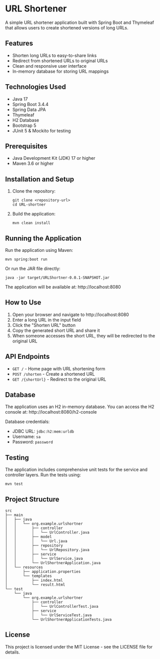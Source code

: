 # URL Shortener

A simple URL shortener application built with Spring Boot and Thymeleaf that allows users to create shortened versions of long URLs.

## Features

- Shorten long URLs to easy-to-share links
- Redirect from shortened URLs to original URLs
- Clean and responsive user interface
- In-memory database for storing URL mappings

## Technologies Used

- Java 17
- Spring Boot 3.4.4
- Spring Data JPA
- Thymeleaf
- H2 Database
- Bootstrap 5
- JUnit 5 & Mockito for testing

## Prerequisites

- Java Development Kit (JDK) 17 or higher
- Maven 3.6 or higher

## Installation and Setup

1. Clone the repository:
   ```
   git clone <repository-url>
   cd URL-shortner
   ```

2. Build the application:
   ```
   mvn clean install
   ```

## Running the Application

Run the application using Maven:
```
mvn spring:boot run
```

Or run the JAR file directly:
```
java -jar target/URLShortner-0.0.1-SNAPSHOT.jar
```

The application will be available at: http://localhost:8080

## How to Use

1. Open your browser and navigate to http://localhost:8080
2. Enter a long URL in the input field
3. Click the "Shorten URL" button
4. Copy the generated short URL and share it
5. When someone accesses the short URL, they will be redirected to the original URL

## API Endpoints

- `GET /` - Home page with URL shortening form
- `POST /shorten` - Create a shortened URL
- `GET /{shortUrl}` - Redirect to the original URL

## Database

The application uses an H2 in-memory database. You can access the H2 console at:
http://localhost:8080/h2-console

Database credentials:
- JDBC URL: `jdbc:h2:mem:urldb`
- Username: `sa`
- Password: `password`

## Testing

The application includes comprehensive unit tests for the service and controller layers. Run the tests using:
```
mvn test
```

## Project Structure

```
src
├── main
│   ├── java
│   │   └── org.example.urlshortner
│   │       ├── controller
│   │       │   └── UrlController.java
│   │       ├── model
│   │       │   └── Url.java
│   │       ├── repository
│   │       │   └── UrlRepository.java
│   │       ├── service
│   │       │   └── UrlService.java
│   │       └── UrlShortnerApplication.java
│   └── resources
│       ├── application.properties
│       └── templates
│           ├── index.html
│           └── result.html
└── test
    └── java
        └── org.example.urlshortner
            ├── controller
            │   └── UrlControllerTest.java
            ├── service
            │   └── UrlServiceTest.java
            └── UrlShortnerApplicationTests.java
```

## License

This project is licensed under the MIT License - see the LICENSE file for details.